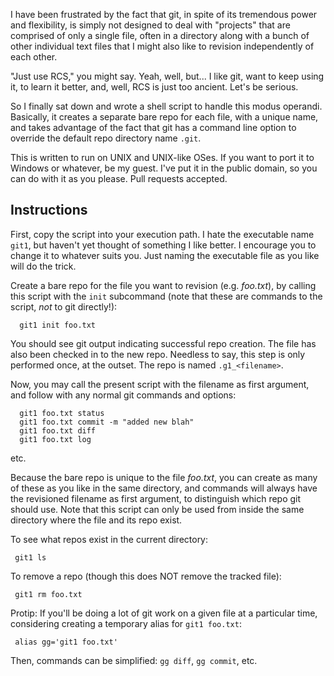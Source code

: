 I have been frustrated by the fact that git, in spite of its tremendous power and
flexibility, is simply not designed to deal with "projects" that are comprised of
only a single file, often in a directory along with a bunch of other individual text
files that I might also like to revision independently of each other.

"Just use RCS," you might say. Yeah, well, but... I like git, want to keep using it,
to learn it better, and, well, RCS is just too ancient. Let's be serious.

So I finally sat down and wrote a shell script to handle this modus operandi.
Basically, it creates a separate bare repo for each file, with a unique name, and
takes advantage of the fact that git has a command line option to override the default
repo directory name `.git`.

This is written to run on UNIX and UNIX-like OSes. If you want to port it to
Windows or whatever, be my guest. I've put it in the public domain, so you can do
with it as you please. Pull requests accepted.

## Instructions

First, copy the script into your execution path. I hate the executable name `git1`,
but haven't yet thought of something I like better. I encourage you to change it
to whatever suits you. Just naming the executable file as you like will do the trick.

Create a bare repo for the file you want to revision (e.g. *foo.txt*), by calling
this script with the `init` subcommand (note that these are commands to the script,
_not_ to git directly!):

```
  git1 init foo.txt
```

You should see git output indicating successful repo creation. The file
has also been checked in to the new repo. Needless to say, this step is only
performed once, at the outset. The repo is named `.g1_<filename>`.

Now, you may call the present script with the filename as first argument,
and follow with any normal git commands and options:

```
  git1 foo.txt status
  git1 foo.txt commit -m "added new blah"
  git1 foo.txt diff
  git1 foo.txt log
```

etc.

Because the bare repo is unique to the file *foo.txt*, you can create as many
of these as you like in the same directory, and commands will always have the
revisioned filename as first argument, to distinguish which repo git should use.
Note that this script can only be used from inside the same
directory where the file and its repo exist.

To see what repos exist in the current directory:

```
 git1 ls
```

To remove a repo (though this does NOT remove the tracked file):

```
 git1 rm foo.txt
```

Protip: If you'll be doing a lot of git work on a given file at a particular
time, considering creating a temporary alias for `git1 foo.txt`:

```
 alias gg='git1 foo.txt'
```

Then, commands can be simplified: `gg diff`, `gg commit`, etc.

